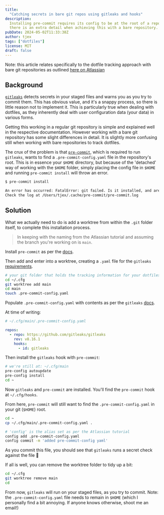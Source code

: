 ```yaml
---
title:
  "Catching secrets in bare git repos using gitleaks and hooks"
description:
  Installing pre-commit requires its config to be at the root of a repo, but
  there is an extra detail when achieving this with a bare repository.
pubDate: 2024-05-02T11:33:38Z
author: tjex
tags: ["dotfiles"]
license: MIT
draft: false
---
```


Note: this article relates specifically to the dotfile tracking approach with
bare git repositories as outlined
[here on Atlassian](https://www.atlassian.com/git/tutorials/dotfiles)

## Background

[`gitleaks`](https://github.com/gitleaks/gitleaks) detects secrets in your
staged files and warns you as you try to commit them. This has obvious value,
and it's a snappy process, so there is little reason not to implement it. This
is particularly true when dealing with dotfiles, as they inherently deal with
user configuration data (your data) in various forms.

Getting this working in a regular git repository is simple and explained well in
the respective documentation. However working with a bare git repository has
some slight differences in detail. It is slightly more confusing still when
working with bare repositories to track dotfiles.

The crux of the problem is that [`pre-commit`](https://pre-commit.com/), which
is required to run `gitleaks`, wants to find a `.pre-commit-config.yaml` file in
the repository's root. This is in essence your `$HOME` directory, but because of
the 'detached' way of working with the `$HOME` folder, simply placing the config
file in `$HOME` and running `pre-commit install` will throw an error.

```bash
$ pre-commit install

An error has occurred: FatalError: git failed. Is it installed, and are you in a Git repository directory?
Check the log at /Users/tjex/.cache/pre-commit/pre-commit.log
```


## Solution

What we actually need to do is add a worktree from within the `.git` folder
itself, to complete this installation process.

> In keeping with the naming from the Atlassian tutorial and assuming the branch
> you're working on is `main`.

Install `pre-commit` as per the [docs](https://pre-commit.com/#install).

Then add and enter into a worktree, creating a `.yaml` file for the
`gitleaks` [requirements](https://github.com/gitleaks/gitleaks?tab=readme-ov-file#pre-commit).

```bash
# your git folder that holds the tracking information for your dotfiles
cd ~/.cfg
git worktree add main
cd main
touch .pre-commit-config.yaml
```

Populate `.pre-commit-config.yaml` with contents as per the
`gitleaks` [docs](https://github.com/gitleaks/gitleaks?tab=readme-ov-file#pre-commit).

At time of writing:

```yaml
# ~/.cfg/main/.pre-commit-config.yaml

repos:
  - repo: https://github.com/gitleaks/gitleaks
    rev: v8.16.1
    hooks:
      - id: gitleaks
```

Then install the `gitleaks` hook with `pre-commit`:

```bash
# we're still at: ~/.cfg/main
pre-config autoupdate
pre-config install
cd ~
```

Now `gitleaks` and `pre-commit` are installed. You'll find the `pre-commit` hook
at `~/.cfg/hooks`.

From here, `pre-commit` will still want to find the `.pre-commit-config.yaml` in
your git (`$HOME`) root.

```bash
cd ~
cp ~/.cfg/main/.pre-commit-config.yaml .

# 'config' is the alias set as per the Atlassian tutorial
config add .pre-commit-config.yaml
config commit -m 'added pre-commit-config yaml'
```

As you commit this file, you should see that `gitleaks` runs a secret check
against the file 🤞

If all is well, you can remove the worktree folder to tidy up a bit:

```bash
cd ~/.cfg
git worktree remove main
cd
```

From now, `gitleaks` will run on your staged files, as you try to commit. Note:
the `.pre-commit-config.yaml` file needs to remain in `$HOME` (which I
personally find a bit annoying. If anyone knows otherwise, shoot me an email!)
